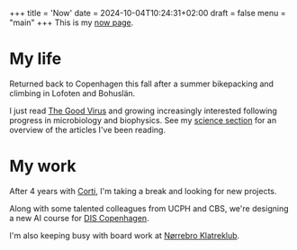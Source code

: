 +++
title = 'Now'
date = 2024-10-04T10:24:31+02:00
draft = false
menu = "main"
+++
This is my [now page](https://nownownow.com/about).

# My life
Returned back to Copenhagen this fall after a summer bikepacking and climbing in Lofoten and Bohuslän. 

I just read [The Good Virus](https://www.goodreads.com/book/show/62586006-the-good-virus) and growing increasingly interested following progress in microbiology and biophysics.
See my [science section](./science) for an overview of the articles I've been reading.

# My work
After 4 years with [Corti](https://corti.ai), I'm taking a break and looking for new projects.

Along with some talented colleagues from UCPH and CBS, we're designing a new AI course for [DIS Copenhagen](https://disabroad.org/).

I'm also keeping busy with board work at [Nørrebro Klatreklub](http://nkk.dk/).
